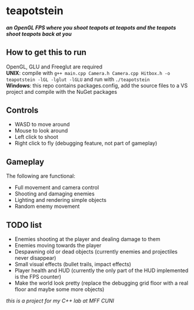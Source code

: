 # teapotstein
##### an OpenGL FPS where you shoot teapots at teapots and the teapots shoot teapots back at you


## How to get this to run

OpenGL, GLU and Freeglut are required  
**UNIX**: compile with `g++ main.cpp Camera.h Camera.cpp Hitbox.h -o teapotstein -lGL -lglut -lGLU` and run with `./teapotstein`  
**Windows**: this repo contains packages.config, add the source files to a VS project and compile with the NuGet packages

## Controls

* WASD to move around
* Mouse to look around
* Left click to shoot
* Right click to fly (debugging feature, not part of gameplay)

## Gameplay

The following are functional:

* Full movement and camera control
* Shooting and damaging enemies
* Lighting and rendering simple objects
* Random enemy movement

## TODO list

* Enemies shooting at the player and dealing damage to them
* Enemies moving towards the player
* Despawning old or dead objects (currently enemies and projectiles never disappear)
* Small visual effects (bullet trails, impact effects)
* Player health and HUD (currently the only part of the HUD implemented is the FPS counter)
* Make the world look pretty (replace the debugging grid floor with a real floor and maybe some more objects)


*this is a project for my C++ lab at MFF CUNI*
